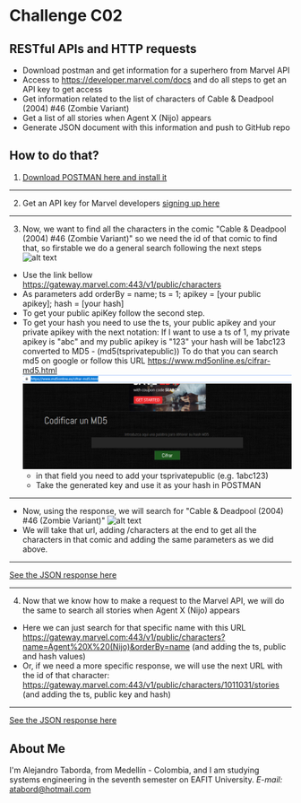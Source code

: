 # Challenge C02
## RESTful APIs and HTTP requests
* Download postman and get information for a superhero from Marvel API  
* Access to https://developer.marvel.com/docs and do all steps to get an API key to get access
* Get information related to the list of characters of Cable & Deadpool (2004) #46 (Zombie Variant)
* Get a list of all stories when Agent X (Nijo) appears
* Generate JSON document with this information and push to GitHub repo

## How to do that?
1. [Download POSTMAN here and install it](https://www.getpostman.com/apps)
***
2. Get an API key for Marvel developers [signing up here](https://developer.marvel.com/signup)
***
3. Now, we want to find all the characters in the comic "Cable & Deadpool (2004) #46 (Zombie Variant)" so we need the id of that comic to find that, so firstable we do a general search following the next steps
  ![alt text](images/key_value.png "Marvel API in POSTMAN")

  * Use the link bellow https://gateway.marvel.com:443/v1/public/characters
  * As parameters add orderBy = name; ts = 1; apikey = [your public apikey]; hash = [your hash]
  * To get your public apiKey follow the second step.
  * To get your hash you need to use the ts, your public apikey and your private apikey with the next notation:
      If I want to use a ts of 1, my private apikey is "abc" and my public apikey is "123" your hash will be 1abc123 converted to MD5 -  (md5(tsprivatepublic))
      To do that you can search md5 on google or follow this URL https://www.md5online.es/cifrar-md5.html
      ![alt text](images/md5online.png "md5 encrypt")
      * in that field you need to add your tsprivatepublic (e.g. 1abc123)
      * Take the generated key and use it as your hash in POSTMAN
  ***
  * Now, using the response, we will search for "Cable & Deadpool (2004) #46 (Zombie Variant)"
    ![alt text](images/key_value.png "desired comic")
  * We will take that url, adding /characters at the end to get all the characters in that comic and adding the same parameters as we did above.
  ***
  [See the JSON response here](JsonFiles/Cable%26Deadpool46.json)
***
4. Now that we know how to make a request to the Marvel API, we will do the same to search all stories when Agent X (Nijo) appears
 * Here we can just search for that specific name with this URL https://gateway.marvel.com:443/v1/public/characters?name=Agent%20X%20(Nijo)&orderBy=name (and adding the ts, public and hash values)
 * Or, if we need a more specific response, we will use the next URL with the id of that character: https://gateway.marvel.com:443/v1/public/characters/1011031/stories (and adding the ts, public key and hash)
 ***
 [See the JSON response here](JsonFiles/AgentXstories.json)

## About Me
I'm Alejandro Taborda, from Medellín - Colombia, and I am studying systems engineering in the seventh semester on EAFIT University.
*E-mail:* atabord@hotmail.com
